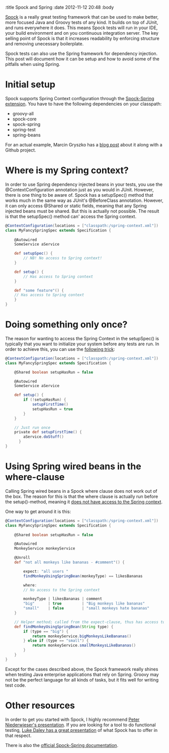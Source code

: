 :title Spock and Spring
:date 2012-11-12 20:48
:body

[Spock](http://www.spockframework.org) is a really great testing framework that can be used to make better, more focused Java and Groovy tests of any kind. It builds on top of JUnit, and runs everywhere it does. This means Spock tests will run in your IDE, your build environment and on you continuous integration server. The key selling point of Spock is that it increases readability by enforcing structure and removing unecessary boilerplate.

Spock tests can also use the Spring framework for dependency injection. This post will document how it can be setup and how to avoid some of the pitfalls when using Spring.

Initial setup
==============
Spock supports Spring Context configuration through the [Spock-Spring extension](http://code.google.com/p/spock/wiki/SpringExtension). You have to have the following dependencies on your classpath:

* groovy-all
* spock-core
* spock-spring
* spring-test
* spring-beans

For an actual example, Marcin Gryszko has a [blog post](http://grysz.com/2011/02/15/testing-a-legacy-java-application-with-groovy-spock-spring-test-and-unitils/) about it along with a Github project.

Where is my Spring context?
===========================
In order to use Spring dependency injected beans in your tests, you use the @ContextConfiguration annotation just as you would in JUnit. However, there is one thing to be aware of. Spock has a setupSpec() method that works much in the same way as JUnit's @BeforeClass annotation. However, it can only access @Shared or static fields, meaning that any Spring injected beans must be shared. But this is actually not possible. The result is that the setupSpec() method can' access the Spring context.

```groovy
@ContextConfiguration(locations = ["classpath:/spring-context.xml"])
class MyFancySpringSpec extends Specification {
		
	@Autowired
	SomeService aService

	def setupSpec() {
		// NB! No access to Spring context!
	}

	def setup() {
		// Has access to Spring context
	}

	def "some feature"() {
	// Has access to Spring context
	}		
}
```


Doing something only once?
==========================
The reason for wanting to access the Spring Context in the setupSpec() is typically that you want to initialize your system before any tests are run. In order to achieve this, you can use the [following trick](https://groups.google.com/forum/?fromgroups=#!searchin/spockframework/junit$20code$20junit/spockframework/Ai4VFhUpus4/wPWhdNo0TR8J):

```groovy
@ContextConfiguration(locations = ["classpath:/spring-context.xml"])
class MyFancySpringSpec extends Specification {

 	@Shared boolean setupHasRun = false

  	@Autowired
  	SomeService aService

  	def setup() {
   		if (!setupHasRun) {
     		setupFirstTime()
      		setupHasRun = true
    	}
  	}

  	// Just run once
  	private def setupFirstTime() {
    	aService.doStuff()
	  }
}
```

Using Spring wired beans in the where-clause
============================================
Calling Spring wired beans in a Spock where clause does not work out of the box. The reason for this is that the where clause is actually run before the setup()-method, meaning it [does not have access to the Spring context](https://groups.google.com/forum/?fromgroups=#!topic/spockframework/MLmTPLFSTF8).

One way to get around it is this:

```groovy
@ContextConfiguration(locations = ["classpath:/spring-context.xml"])
class MyFancySpringSpec extends Specification {
	
  	@Shared boolean setupHasRun = false

  	@Autowired
  	MonkeyService monkeyService

  	@Unroll
  	def "not all monkeys like bananas - #comment"() {

  		expect: "all users "
  		findMonkeyUsingSpringBean(monkeyType) == likesBananas

  		where: 
  		// No access to the Spring context

  		monkeyType | likesBananas | comment
  		"big"	   | true	      | "Big monkeys like bananas"
  		"small"    | false        | "small monkeys hate bananas"
  	}

  	// Helper method; called from the expect-clause, thus has access to the Spring Context
  	def findMonkeyUsingSpringBean(String type) {
  		if (type == "big") {
  			return monkeyService.bigMonkeysLikeBananas()
  		} else if (type == "small") {
			return monkeyService.smallMonkeysLikeBananas()
  		}
  	}
}
```

Except for the cases described above, the Spock framework really shines when testing Java enterprise applications that rely on Spring. Groovy may not be the perfect language for all kinds of tasks, but it fits well for writing test code.

Other resources
================
In order to get you started with Spock, I highly recommend [Peter Niederwieser's presentation](http://vimeo.com/33947244). If you are looking for a tool to do functional testing, [Luke Daley has a great presentation](http://skillsmatter.com/podcast/groovy-grails/spock) of what Spock has to offer in that respect.

There is also the [official Spock-Spring documentation](http://code.google.com/p/spock/wiki/SpringExtension).